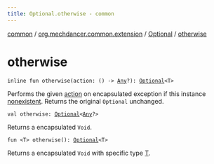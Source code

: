 ```yaml
---
title: Optional.otherwise - common
---
```


[common](../../index.html) / [org.mechdancer.common.extension](../index.html) / [Optional](index.html) / [otherwise](./otherwise.html)

# otherwise

`inline fun otherwise(action: () -> `[`Any`](https://kotlinlang.org/api/latest/jvm/stdlib/kotlin/-any/index.html)`?): `[`Optional`](index.html)`<T>`

Performs the given [action](otherwise.html#org.mechdancer.common.extension.Optional$otherwise(kotlin.Function0((kotlin.Any)))/action) on encapsulated exception if this instance [nonexistent](nonexistent.html).
Returns the original `Optional` unchanged.

`val otherwise: `[`Optional`](index.html)`<`[`Any`](https://kotlinlang.org/api/latest/jvm/stdlib/kotlin/-any/index.html)`?>`

Returns a encapsulated `Void`.

`fun <T> otherwise(): `[`Optional`](index.html)`<T>`

Returns a encapsulated `Void` with specific type [T](otherwise.html#T).

